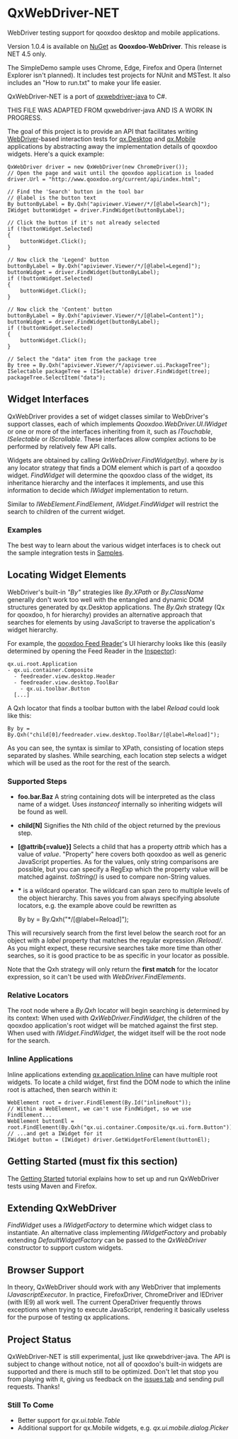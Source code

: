 # QxWebDriver-NET

WebDriver testing support for qooxdoo desktop and mobile applications.

Version 1.0.4 is available on [NuGet](https://www.nuget.org/packages/Qooxdoo-WebDriver/) as __Qooxdoo-WebDriver__. This release is NET 4.5 only.

The SimpleDemo sample uses Chrome, Edge, Firefox and Opera (Internet Explorer isn't planned). It includes test projects for NUnit and MSTest. It also includes an "How to run.txt" to make your life easier.

QxWebDriver-NET is a port of [qxwebdriver-java](https://github.com/qooxdoo/qxwebdriver-java) to C#.

THIS FILE WAS ADAPTED FROM qxwebdriver-java AND IS A WORK IN PROGRESS.

The goal of this project is to provide an API that facilitates writing [WebDriver](http://seleniumhq.org/docs/03_webdriver.html)-based interaction tests for [qx.Desktop](http://manual.qooxdoo.org/current/pages/desktop.html) and [qx.Mobile](http://manual.qooxdoo.org/current/pages/mobile.html) applications by abstracting away the implementation details of qooxdoo widgets. Here's a quick example:

    QxWebDriver driver = new QxWebDriver(new ChromeDriver());
    // Open the page and wait until the qooxdoo application is loaded
    driver.Url = "http://www.qooxdoo.org/current/api/index.html";

    // Find the 'Search' button in the tool bar
    // @label is the button text
    By buttonByLabel = By.Qxh("apiviewer.Viewer/*/[@label=Search]");
    IWidget buttonWidget = driver.FindWidget(buttonByLabel);

    // Click the button if it's not already selected
    if (!buttonWidget.Selected)
    {
        buttonWidget.Click();
    }

    // Now click the 'Legend' button
    buttonByLabel = By.Qxh("apiviewer.Viewer/*/[@label=Legend]");
    buttonWidget = driver.FindWidget(buttonByLabel);
    if (!buttonWidget.Selected)
    {
        buttonWidget.Click();
    }

    // Now click the 'Content' button
    buttonByLabel = By.Qxh("apiviewer.Viewer/*/[@label=Content]");
    buttonWidget = driver.FindWidget(buttonByLabel);
    if (!buttonWidget.Selected)
    {
        buttonWidget.Click();
    }

    // Select the "data" item from the package tree
    By tree = By.Qxh("apiviewer.Viewer/*/apiviewer.ui.PackageTree");
    ISelectable packageTree = (ISelectable) driver.FindWidget(tree);
    packageTree.SelectItem("data");

## Widget Interfaces

QxWebDriver provides a set of widget classes similar to WebDriver's support classes, each of which implements _Qooxdoo.WebDriver.UI.IWidget_ or one or more of the interfaces inheriting from it, such as _ITouchable_, _ISelectable_ or _IScrollable_. These interfaces allow complex actions to be performed by relatively few API calls.

Widgets are obtained by calling _QxWebDriver.FindWidget(by)_. where _by_ is any locator strategy that finds a DOM element which is part of a qooxdoo widget. _FindWidget_ will determine the qooxdoo class of the widget, its inheritance hierarchy and the interfaces it implements, and use this information to decide which _IWidget_ implementation to return.

Similar to _IWebElement.FindElement_, _IWidget.FindWidget_ will restrict the search to children of the current widget.

### Examples

The best way to learn about the various widget interfaces is to check out the sample integration tests in [Samples](https://github.com/tfreitasleal/QxWebDriver-NET/tree/master/Samples).

## Locating Widget Elements

WebDriver's built-in _"By"_ strategies like _By.XPath_ or _By.ClassName_ generally don't work too well with the entangled and dynamic DOM structures generated by qx.Desktop applications. The _By.Qxh_ strategy (Qx for qooxdoo, h for hierarchy) provides an alternative approach that searches for elements by using JavaScript to traverse the application's widget hierarchy.

For example, the [qooxdoo Feed Reader](http://demo.qooxdoo.org/current/feedreader/)'s UI hierarchy looks like this (easily determined by opening the Feed Reader in the [Inspector](http://www.qooxdoo.org/Inspector/)):

    qx.ui.root.Application
    - qx.ui.container.Composite
      - feedreader.view.desktop.Header
      - feedreader.view.desktop.ToolBar
        - qx.ui.toolbar.Button
      [...]

A Qxh locator that finds a toolbar button with the label _Reload_ could look like this:

    By by = By.Qxh("child[0]/feedreader.view.desktop.ToolBar/[@label=Reload]");

As you can see, the syntax is similar to XPath, consisting of location steps separated by slashes. While searching, each location step selects a widget which will be used as the root for the rest of the search.

### Supported Steps

*   **foo.bar.Baz** A string containing dots will be interpreted as the class name of a widget. Uses _instanceof_ internally so inheriting widgets will be found as well.
*   **child[N]** Signifies the Nth child of the object returned by the previous step.
*   **[@attrib{=value}]** Selects a child that has a property _attrib_ which has a value of _value_. "Property" here covers both qooxdoo as well as generic JavaScript properties. As for the values, only string comparisons are possible, but you can specify a RegExp which the property value will be matched against. _toString()_ is used to compare non-String values.
*  __\*__ is a wildcard operator. The wildcard can span zero to multiple levels of the object hierarchy. This saves you from always specifying absolute locators, e.g. the example above could be rewritten as


    By by = By.Qxh("*/[@label=Reload]");

This will recursively search from the first level below the search root for an object with a _label_ property that matches the regular expression _/Reload/_. As you might expect, these recursive searches take more time than other searches, so it is good practice to be as specific in your locator as possible.

Note that the Qxh strategy will only return the **first match** for the locator expression, so it can't be used with _WebDriver.FindElements_.

### Relative Locators

The root node where a _By.Qxh_ locator will begin searching is determined by its context: When used with _QxWebDriver.FindWidget_, the children of the qooxdoo application's root widget will be matched against the first step.
When used with _IWidget.FindWidget_, the widget itself will be the root node for the search.

### Inline Applications

Inline applications extending [qx.application.Inline](http://demo.qooxdoo.org/current/apiviewer/#qx.application.Inline) can have multiple root widgets. To locate a child widget, first find the DOM node to which the inline root is attached, then search within it:

    WebElement root = driver.FindElement(By.Id("inlineRoot"));
    // Within a WebElement, we can't use FindWidget, so we use FindElement...
    WebElement buttonEl = root.FindElement(By.Qxh("qx.ui.container.Composite/qx.ui.form.Button"));
    // ...and get a IWidget for it
    IWidget button = (IWidget) driver.GetWidgetForElement(buttonEl);

## Getting Started  (must fix this section)
The [Getting Started](https://github.com/qooxdoo/qxwebdriver-java/wiki/Getting-Started) tutorial explains how to set up and run QxWebDriver tests using Maven and Firefox.

## Extending QxWebDriver

_FindWidget_ uses a _IWidgetFactory_ to determine which widget class to instantiate. An alternative class implementing _IWidgetFactory_ and probably extending _DefaultWidgetFactory_ can be passed to the _QxWebDriver_ constructor to support custom widgets.

## Browser Support

In theory, QxWebDriver should work with any WebDriver that implements _IJavascriptExecutor_. In practice, FirefoxDriver, ChromeDriver and IEDriver (with IE9) all work well. The current OperaDriver frequently throws exceptions when trying to execute JavaScript, rendering it basically useless for the purpose of testing qx applications.

## Project Status

QxWebDriver-NET is still experimental, just like qxwebdriver-java. The API is subject to change without notice, not all of qooxdoo's built-in widgets are supported and there is much still to be optimized. Don't let that stop you from playing with it, giving us feedback on the [issues tab](https://github.com/tfreitasleal/QxWebDriver-NET/issues) and sending pull requests. Thanks!

### Still To Come

* Better support for _qx.ui.table.Table_
* Additional support for qx.Mobile widgets, e.g. _qx.ui.mobile.dialog.Picker_
